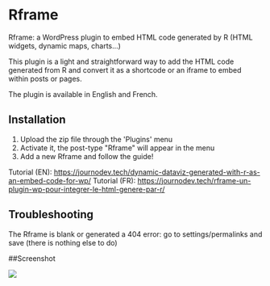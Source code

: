 # Rframe
Rframe: a WordPress plugin to embed HTML code generated by R (HTML widgets, dynamic maps, charts...)

This plugin is a light and straightforward way to add the HTML code generated from R and convert it as a shortcode or an iframe to embed within posts or pages.

The plugin is available in English and French.

## Installation

1. Upload the zip file through the 'Plugins' menu
2. Activate it, the post-type "Rframe" will appear in the menu
3. Add a new Rframe and follow the guide!

Tutorial (EN): https://journodev.tech/dynamic-dataviz-generated-with-r-as-an-embed-code-for-wp/
Tutorial (FR): https://journodev.tech/rframe-un-plugin-wp-pour-integrer-le-html-genere-par-r/

## Troubleshooting

The Rframe is blank or generated a 404 error: go to settings/permalinks and save (there is nothing else to do)

##Screenshot

![](https://journodev.tech/wp-content/uploads/2021/12/rframe.png)
